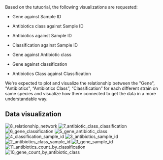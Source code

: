 
Based on the tutuorial, the following visualizations are requested:

- Gene against Sample ID

- Antibiotics class against Sample ID

- Antibiotics against Sample ID

- Classification against Sample ID

- Gene against Antibiotic class

- Gene against classification

- Antibiotics Class against Classification

We're expected to plot and visualize the relationship between the "Gene", "Antibiotics", “Antibiotics Class”, “Classification” for each different strain on same species and visualize how there connected to get the data in a more understandable way.

## Data visualization 
![8_relationship_network](https://github.com/user-attachments/assets/7cc04f70-275a-482b-b7cb-0925d454c564)
![7_antibiotic_class_classification](https://github.com/user-attachments/assets/c5fe8e2c-43e6-407e-8b48-7fa1df055cd7)
![6_gene_classification](https://github.com/user-attachments/assets/5a105a92-f197-4850-aa67-d777d8922871)
![5_gene_antibiotic_class](https://github.com/user-attachments/assets/b146fc85-a2fc-4e30-b7d1-e4b66e35aa7f)
![4_classification_sample_id](https://github.com/user-attachments/assets/e670a349-f750-405b-a233-0ffef2326b7a)
![3_antibiotics_sample_id](https://github.com/user-attachments/assets/9126d386-7896-4d84-b4ea-10ec4c69f698)
![2_antibiotics_class_sample_id](https://github.com/user-attachments/assets/386429ca-9f8f-4e31-a875-8123031f666c)
![1_gene_sample_id](https://github.com/user-attachments/assets/4c8c1d58-04da-4a2f-a218-40f13a79cabe)
![11_antibiotics_count_by_classification](https://github.com/user-attachments/assets/27a751a6-0b43-48f0-8885-ebd669f607ed)
![10_gene_count_by_antibiotic_class](https://github.com/user-attachments/assets/1a964ae5-0d86-4ff5-b373-acbf3cd25ffd)
